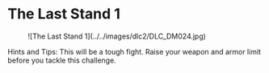 # The Last Stand 1

<figure markdown>
![The Last Stand 1](../../images/dlc2/DLC_DM024.jpg)
</figure>

Hints and Tips: This will be a tough fight. Raise your weapon and armor limit before you tackle this challenge.
